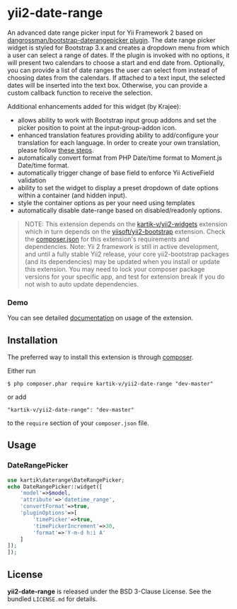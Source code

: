 yii2-date-range
=================

An advanced date range picker input for Yii Framework 2 based on [dangrossman/bootstrap-daterangepicker plugin](https://github.com/dangrossman/bootstrap-daterangepicker). 
The date range picker widget is styled for Bootstrap 3.x and creates a dropdown menu from which a user can select a range of dates. If the plugin is invoked with no options, 
it will present two calendars to choose a start and end date from. Optionally, you can provide a list of date ranges the user can select from instead of 
choosing dates from the calendars. If attached to a text input, the selected dates will be inserted into the text box. Otherwise, you can provide a custom callback 
function to receive the selection.

Additional enhancements added for this widget (by Krajee):

- allows ability to work with Bootstrap input group addons and set the picker position to point at the input-group-addon icon.
- enhanced translation features providing ability to add/configure your translation for each language. In order to create your own translation, 
  please follow [these steps](http://localhost:8000/yii-kv/site/date-range#translations).
- automatically convert format from PHP Date/time format to Moment.js Date/time format.
- automatically trigger change of base field to enforce Yii ActiveField validation
- ability to set the widget to display a preset dropdown of date options within a container (and hidden input).
- style the container options as per your need using templates
- automatically disable date-range based on disabled/readonly options.

> NOTE: This extension depends on the [kartik-v/yii2-widgets](https://github.com/kartik-v/yii2-widgets) extension which in turn depends on the 
[yiisoft/yii2-bootstrap](https://github.com/yiisoft/yii2/tree/master/extensions/bootstrap) extension. Check the 
[composer.json](https://github.com/kartik-v/yii2-date-range/blob/master/composer.json) for this extension's requirements and dependencies. 
Note: Yii 2 framework is still in active development, and until a fully stable Yii2 release, your core yii2-bootstrap packages (and its dependencies) 
may be updated when you install or update this extension. You may need to lock your composer package versions for your specific app, and test 
for extension break if you do not wish to auto update dependencies.

### Demo
You can see detailed [documentation](http://demos.krajee.com/date-range) on usage of the extension.

## Installation

The preferred way to install this extension is through [composer](http://getcomposer.org/download/).

Either run

```
$ php composer.phar require kartik-v/yii2-date-range "dev-master"
```

or add

```
"kartik-v/yii2-date-range": "dev-master"
```

to the ```require``` section of your `composer.json` file.

## Usage

### DateRangePicker

```php
use kartik\daterange\DateRangePicker;
echo DateRangePicker::widget([
    'model'=>$model,
    'attribute'=>'datetime_range',
    'convertFormat'=>true,
    'pluginOptions'=>[
        'timePicker'=>true,
        'timePickerIncrement'=>30,
        'format'=>'Y-m-d h:i A'
    ]
]);
]); 
```

## License

**yii2-date-range** is released under the BSD 3-Clause License. See the bundled `LICENSE.md` for details.